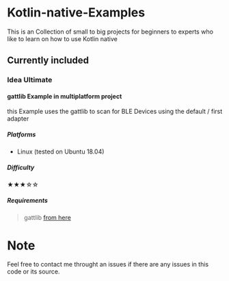# Kotlin-native-Examples
This is an Collection of small to big projects for beginners to experts who like to learn on how to use Kotlin native

## Currently included
### Idea Ultimate
#### gattlib Example in multiplatform project
this Example uses the gattlib to scan for BLE Devices using the default / first adapter
##### Platforms
- Linux (tested on Ubuntu 18.04)
##### Difficulty
&#9733;&#9733;&#9733;&#9734;&#9734;
##### Requirements
> gattlib [from here](https://github.com/labapart/gattlib)

# Note
Feel free to contact me throught an issues if there are any issues in this code or its source.
